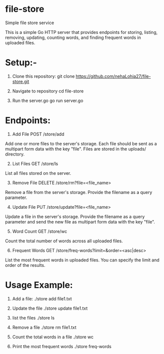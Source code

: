 # file-store
Simple file store service 

This is a simple Go HTTP server that provides endpoints for storing, listing, removing, updating, counting words, and finding frequent words in uploaded files.

# Setup:-
1. Clone this repository:
git clone https://github.com/nehaLohia27/file-store.git

2. Navigate to repository
cd file-store

3. Run the server.go
go run server.go

# Endpoints:

1. Add File
POST /store/add

Add one or more files to the server's storage. Each file should be sent as a multipart form data with the key "file". Files are stored in the uploads/ directory.

2. List Files
GET /store/ls

List all files stored on the server.

3. Remove File
DELETE /store/rm?file=<file_name>

Remove a file from the server's storage. Provide the filename as a query parameter.

4. Update File
PUT /store/update?file=<file_name>

Update a file in the server's storage. Provide the filename as a query parameter and send the new file as multipart form data with the key "file".

5. Word Count
GET /store/wc

Count the total number of words across all uploaded files.

6. Frequent Words
GET /store/freq-words?limit=<limit>&order=<asc|desc>

List the most frequent words in uploaded files. You can specify the limit and order of the results.


# Usage Example: 

1. Add a file:
./store add file1.txt

2. Update the file 
./store update file1.txt

3. list the files
./store ls

4. Remove a file 
./store rm file1.txt

5. Count the total words in a file
./store wc

6. Print the most frequent words
./store freq-words






